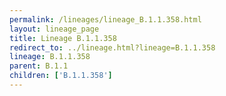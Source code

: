 ```yaml
---
permalink: /lineages/lineage_B.1.1.358.html
layout: lineage_page
title: Lineage B.1.1.358
redirect_to: ../lineage.html?lineage=B.1.1.358
lineage: B.1.1.358
parent: B.1.1
children: ['B.1.1.358']
---
```

